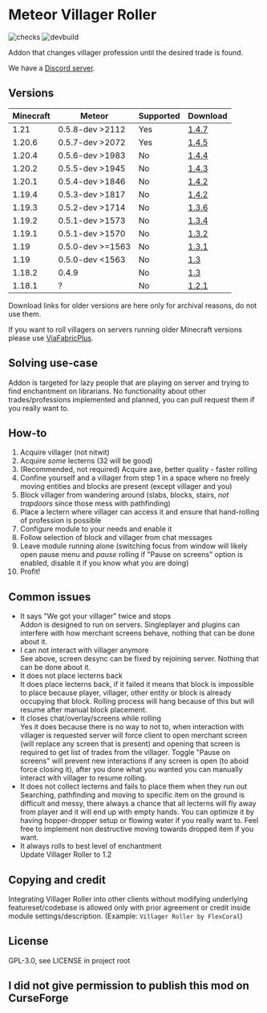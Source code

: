 
# Meteor Villager Roller

![checks](https://github.com/maxsupermanhd/meteor-villager-roller/actions/workflows/checks.yml/badge.svg)
![devbuild](https://github.com/maxsupermanhd/meteor-villager-roller/actions/workflows/devbuild.yml/badge.svg)

Addon that changes villager profession until the desired trade is found.

We have a [Discord server](https://discord.com/invite/DFsMKWJJPN).

## Versions

| Minecraft | Meteor           | Supported | Download                                                                                                                                      |
|-----------|------------------|-----------|-----------------------------------------------------------------------------------------------------------------------------------------------|
| 1.21      | 0.5.8-dev >2112  | Yes       | [1.4.7](https://github.com/maxsupermanhd/meteor-villager-roller/releases/download/1.4.7/villager-roller-1.4.7+mc1.21-rev.ccb4e71.jar)         |
| 1.20.6    | 0.5.7-dev >2072  | Yes       | [1.4.5](https://github.com/maxsupermanhd/meteor-villager-roller/releases/download/1.4.7/villager-roller-1.4.5+mc1.20.6-rev.e9d12e8-dirty.jar) |
| 1.20.4    | 0.5.6-dev >1983  | No        | [1.4.4](https://github.com/maxsupermanhd/meteor-villager-roller/releases/download/1.4.4/villager-roller-1.4.4+mc1.20.4-rev.aec87b6.jar)       |
| 1.20.2    | 0.5.5-dev >1945  | No        | [1.4.3](https://github.com/maxsupermanhd/meteor-villager-roller/releases/download/1.4.3/villager-roller-1.4.3+mc1.20.2-rev.019b0cc.jar)       |
| 1.20.1    | 0.5.4-dev >1846  | No        | [1.4.2](https://github.com/maxsupermanhd/meteor-villager-roller/releases/download/1.4.2/villager-roller-1.4.2+mc1.20.1-rev.ac89621.jar)       |
| 1.19.4    | 0.5.3-dev >1817  | No        | [1.4.2](https://github.com/maxsupermanhd/meteor-villager-roller/releases/download/1.4.2/villager-roller-1.4.2+mc1.19.4-rev.ac89621-dirty.jar) |
| 1.19.3    | 0.5.2-dev >1714  | No        | [1.3.6](https://github.com/maxsupermanhd/meteor-villager-roller/releases/download/1.3.6/villager-roller-1.3.6+mc1.19.3-rev.0700d38.jar)       |
| 1.19.2    | 0.5.1-dev >1573  | No        | [1.3.4](https://github.com/maxsupermanhd/meteor-villager-roller/releases/download/1.3.4/villager-roller-1.3.4+mc1.19.2-rev.f2c071c.jar)       |
| 1.19.1    | 0.5.1-dev >1570  | No        | [1.3.2](https://github.com/maxsupermanhd/meteor-villager-roller/releases/download/1.3.2/villager-roller-1.3.2+mc1.19.1-rev.bd5aa5e.jar)       |
| 1.19      | 0.5.0-dev >=1563 | No        | [1.3.1](https://github.com/maxsupermanhd/meteor-villager-roller/releases/download/1.3.1/villager-roller-1.3.1+mc1.19-build.34.jar)            |
| 1.19      | 0.5.0-dev <1563  | No        | [1.3](https://github.com/maxsupermanhd/meteor-villager-roller/releases/download/1.3/villager-roller-1.3+mc1.19-rev.b16e705.jar)               |
| 1.18.2    | 0.4.9            | No        | [1.3](https://github.com/maxsupermanhd/meteor-villager-roller/releases/download/1.3/villager-roller-1.3+mc1.18.2-rev.3d6f694.jar)             |
| 1.18.1    | ?                | No        | [1.2.1](https://github.com/maxsupermanhd/meteor-villager-roller/releases/download/1.2.1/villager-roller-1.2.1.jar)                            |

Download links for older versions are here only for archival reasons, do not use them.

If you want to roll villagers on servers running older Minecraft versions please use [ViaFabricPlus](https://github.com/ViaVersion/ViaFabricPlus).

## Solving use-case

Addon is targeted for lazy people that are playing on server and trying to find enchantment on librarians. 
No functionality about other trades/professions implemented and planned, you can pull request them if you really want to.

## How-to

1. Acquire villager (not nitwit)
2. Acquire *some* lecterns (32 will be good)
3. (Recommended, not required) Acquire axe, better quality - faster rolling
4. Confine yourself and a villager from step 1 in a space where no freely moving entities and blocks are present (except villager and you)
5. Block villager from wandering around (slabs, blocks, stairs, *not trapdoors* since those mess with pathfinding)
6. Place a lectern where villager can access it and ensure that hand-rolling of profession is possible
7. Configure module to your needs and enable it
8. Follow selection of block and villager from chat messages
9. Leave module running alone (switching focus from window will likely open pause menu and *pause* rolling if "Pause on screens" option is enabled, disable it if you know what you are doing)
10. Profit!

## Common issues

- It says "We got your villager" twice and stops \
  Addon is designed to run on servers. Singleplayer and plugins can interfere with how merchant screens behave, nothing that can be done about it.
- I can not interact with villager anymore \
  See above, screen desync can be fixed by rejoining server. Nothing that can be done about it.
- It does not place lecterns back \
  It does place lecterns back, if it failed it means that block is impossible to place because player, villager, other entity or block is already occupying that block. Rolling process will hang because of this but will resume after manual block placement.
- It closes chat/overlay/screens while rolling \
  Yes it does because there is no way to not to, when interaction with villager is requested server will force client to open merchant screen (will replace any screen that is present) and opening that screen is required to get list of trades from the villager. Toggle "Pause on screens" will prevent new interactions if any screen is open (to aboid force closing it), after you done what you wanted you can manually interact with villager to resume rolling.
- It does not collect lecterns and fails to place them when they run out \
  Searching, pathfinding and moving to specific item on the ground is difficult and messy, there always a chance that all lecterns will fly away from player and it will end up with empty hands. You can optimize it by having hopper-dropper setup or flowing water if you really want to. Feel free to implement non destructive moving towards dropped item if you want.
- It always rolls to best level of enchantment \
  Update Villager Roller to 1.2

## Copying and credit

Integrating Villager Roller into other clients without modifying underlying featureset/codebase is allowed only with prior agreement or credit inside module settings/description. (Example: `Villager Roller by FlexCoral`)

## License

GPL-3.0, see LICENSE in project root

## I did not give permission to publish this mod on CurseForge
